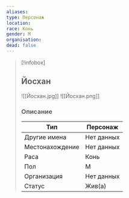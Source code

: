 ```yaml
---
aliases: 
type: Персонаж
location: 
race: Конь
gender: М
organisation:
dead: false
---
```


> [!infobox]
> 
> ## Йосхан
> 
> ![[Йосхан.jpg]]
> ![[Йосхан.png]]
> 
> ### Описание
> 
> | Тип | Персонаж |
> | --- | --- |
> | Другие имена| Нет данных |
> | Местонахождение | Нет данных |
> | Раса | Конь |
> | Пол | М |
> | Организация | Нет данных |
> | Статус | Жив(а) |

